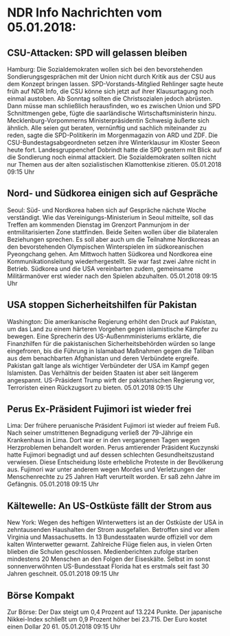 # NDR Info Nachrichten vom 05.01.2018:


## CSU-Attacken: SPD will gelassen bleiben
Hamburg:      Die Sozialdemokraten wollen sich bei den bevorstehenden Sondierungsgesprächen mit der Union nicht durch Kritik aus der CSU aus dem Konzept bringen lassen. SPD-Vorstands-Mitglied Rehlinger sagte heute früh auf NDR Info, die CSU könne sich jetzt auf ihrer Klausurtagung noch einmal austoben. Ab Sonntag sollten die Christsozialen jedoch abrüsten. Dann müsse man schließlich herausfinden, wo es zwischen Union und SPD Schnittmengen gebe, fügte die saarländische Wirtschaftsministerin hinzu. Mecklenburg-Vorpommerns Ministerpräsidentin Schwesig äußerte sich ähnlich. Alle seien gut beraten, vernünftig und sachlich miteinander zu reden, sagte die SPD-Politikerin im Morgenmagazin von ARD und ZDF. Die CSU-Bundestagsabgeordneten setzen ihre Winterklausur im Kloster Seeon heute fort. Landesgruppenchef Dobrindt hatte die SPD gestern mit Blick auf die Sondierung noch einmal attackiert. Die Sozialdemokraten sollten nicht nur Themen aus der alten sozialistischen Klamottenkise zitieren. 05.01.2018 09:15 Uhr 

## Nord- und Südkorea einigen sich auf Gespräche
Seoul:     Süd- und Nordkorea haben sich auf Gespräche nächste Woche verständigt. Wie das Vereinigungs-Ministerium in Seoul mitteilte, soll das Treffen am kommenden Dienstag im Grenzort Panmunjom in der entmilitarisierten Zone stattfinden. Beide Seiten wollen über die bilateralen Beziehungen sprechen. Es soll aber auch um die Teilnahme Nordkoreas an den bevorstehenden Olympischen Winterspielen im südkoreanischen Pyeongchang gehen. Am Mittwoch hatten Südkorea und Nordkorea eine Kommunikationsleitung wiederhergestellt. Sie war fast zwei Jahre nicht in Betrieb. Südkorea und die USA vereinbarten zudem, gemeinsame Militärmanöver erst wieder nach den Spielen abzuhalten. 05.01.2018 09:15 Uhr 

## USA stoppen Sicherheitshilfen für Pakistan
Washington: Die amerikanische Regierung erhöht den Druck auf Pakistan, um das Land zu einem härteren Vorgehen gegen islamistische Kämpfer zu bewegen. Eine Sprecherin des US-Außenmministeriums erklärte, die Finanzhilfen für die pakistanischen Sicherheitsbehörden würden so lange eingefroren, bis die Führung in Islamabad Maßnahmen gegen die Taliban aus dem benachbarten Afghanistan und deren Verbündete ergreife. Pakistan galt lange als wichtiger Verbündeter der USA im Kampf gegen Islamisten. Das Verhältnis der beiden Staaten ist aber seit längerem angespannt. US-Präsident Trump wirft der pakistanischen Regierung vor, Terroristen einen Rückzugsort zu bieten. 05.01.2018 09:15 Uhr 

## Perus Ex-Präsident Fujimori ist wieder frei
Lima: Der frühere peruanische Präsident Fujimori ist wieder auf freiem Fuß. Nach seiner umstrittenen Begnadigung verließ der 79-Jährige ein Krankenhaus in Lima. Dort war er in den vergangenen Tagen wegen Herzproblemen behandelt worden. Perus amtierender Präsident Kuczynski hatte Fujimori begnadigt und auf dessen schlechten Gesundheitszustand verwiesen. Diese Entscheidung löste erhebliche Proteste in der Bevölkerung aus. Fujimori war unter anderem wegen Mordes und Verletzungen der Menschenrechte zu 25 Jahren Haft verurteilt worden. Er saß zehn Jahre im Gefängnis. 05.01.2018 09:15 Uhr 

## Kältewelle: An US-Ostküste fällt der Strom aus
New York: Wegen des heftigen Winterwetters ist an der Ostküste der USA in zehntausenden Haushalten der Strom ausgefallen. Betroffen sind vor allem Virginia und Massachusetts. In 13 Bundesstaaten wurde offiziell vor dem kalten Winterwetter gewarnt. Zahlreiche Flüge fielen aus, in vielen Orten blieben die Schulen geschlossen. Medienberichten zufolge starben mindestens 20 Menschen an den Folgen der Eiseskälte. Selbst im sonst sonnenverwöhnten US-Bundesstaat Florida hat es erstmals seit fast 30 Jahren geschneit. 05.01.2018 09:15 Uhr 

## Börse Kompakt
Zur Börse: Der Dax steigt um 0,4 Prozent auf 13.224 Punkte. Der japanische Nikkei-Index schließt um 0,9 Prozent höher bei 23.715. Der Euro kostet einen Dollar 20 61. 05.01.2018 09:15 Uhr 
